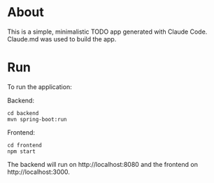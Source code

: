 

# About

This is a simple, minimalistic TODO app generated with Claude Code. Claude.md
was used to build the app. 

# Run

To run the application:

Backend:
```
cd backend
mvn spring-boot:run
```

Frontend:
```
cd frontend
npm start
```

The backend will run on http://localhost:8080 and the frontend on http://localhost:3000.

